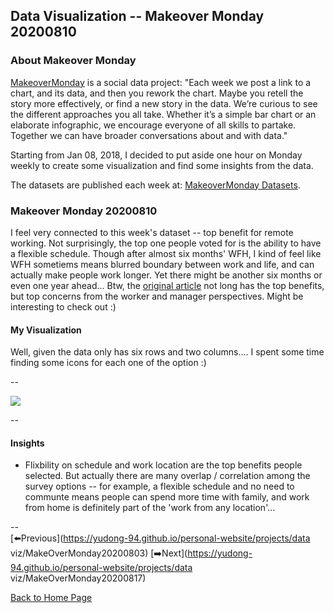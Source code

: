 <head>
  <!-- Global site tag (gtag.js) - Google Analytics -->
<script async src="https://www.googletagmanager.com/gtag/js?id=UA-112502179-1"></script>
<script>
  window.dataLayer = window.dataLayer || [];
  function gtag(){dataLayer.push(arguments);}
  gtag('js', new Date());

  gtag('config', 'UA-112502179-1');
</script>
</head>


## Data Visualization -- Makeover Monday 20200810

### About Makeover Monday

[MakeoverMonday](http://www.makeovermonday.co.uk/) is a social data project:
"Each week we post a link to a chart, and its data, and then you rework the chart.
Maybe you retell the story more effectively, or find a new story in the data.
We’re curious to see the different approaches you all take. Whether it’s a simple bar chart or an elaborate infographic, we encourage everyone of all skills to partake.
Together we can have broader conversations about and with data."

Starting from Jan 08, 2018, I decided to put aside one hour on Monday weekly to create some visualization and find some insights from the data.

The datasets are published each week at: [MakeoverMonday Datasets](http://www.makeovermonday.co.uk/data/).

### Makeover Monday 20200810

I feel very connected to this week's dataset -- top benefit for remote working. Not surprisingly, the top one people voted for is the ability to have a flexible schedule. Though after almost six months' WFH, I kind of feel like WFH sometiems means blurred boundary between work and life, and can actually make people work longer. Yet there might be another six months or even one year ahead... Btw, the [original article](https://www.visualcapitalist.com/how-people-and-companies-feel-about-working-remotely/) not long has the top benefits, but top concerns from the worker and manager perspectives. Might be interesting to check out :)  

#### My Visualization

Well, given the data only has six rows and two columns.... I spent some time finding some icons for each one of the option :)  

--  

<div class='tableauPlaceholder' id='viz1597107440919' style='position: relative'>
<noscript><a href='#'>
  <img alt=' ' src='https:&#47;&#47;public.tableau.com&#47;static&#47;images&#47;Ma&#47;MakeOverMonday2020810TopBenefitsofRemoteWorking&#47;TopBenefitsofRemoteWorking&#47;1_rss.png' style='border: none' />
</a></noscript>
<object class='tableauViz'  style='display:none;'>
  <param name='host_url' value='https%3A%2F%2Fpublic.tableau.com%2F' />
  <param name='embed_code_version' value='3' />
  <param name='site_root' value='' />
  <param name='name' value='MakeOverMonday2020810TopBenefitsofRemoteWorking&#47;TopBenefitsofRemoteWorking' />
  <param name='tabs' value='no' />
  <param name='toolbar' value='yes' />
  <param name='static_image' value='https:&#47;&#47;public.tableau.com&#47;static&#47;images&#47;Ma&#47;MakeOverMonday2020810TopBenefitsofRemoteWorking&#47;TopBenefitsofRemoteWorking&#47;1.png' />
  <param name='animate_transition' value='yes' />
  <param name='display_static_image' value='yes' />
  <param name='display_spinner' value='yes' />
  <param name='display_overlay' value='yes' />
  <param name='display_count' value='yes' />
  <param name='language' value='en' />
</object></div>         
<script type='text/javascript'>       
  var divElement = document.getElementById('viz1597107440919');        
  var vizElement = divElement.getElementsByTagName('object')[0];           
  if ( divElement.offsetWidth > 800 ) { vizElement.style.width='800px';vizElement.style.height='627px';} else if ( divElement.offsetWidth > 500 ) { vizElement.style.width='800px';vizElement.style.height='627px';} else { vizElement.style.width='100%';vizElement.style.height='727px';}      
  var scriptElement = document.createElement('script');                
  scriptElement.src = 'https://public.tableau.com/javascripts/api/viz_v1.js';    
  vizElement.parentNode.insertBefore(scriptElement, vizElement);            
</script>
  
  
--  

#### Insights
* Flixbility on schedule and work location are the top benefits people selected. But actually there are many overlap / correlation among the survey options -- for example, a flexible schedule and no need to communte means people can spend more time with family, and work from home is definitely part of the 'work from any location'...  

--  
[⬅️Previous](https://yudong-94.github.io/personal-website/projects/data viz/MakeOverMonday20200803)  [➡️Next](https://yudong-94.github.io/personal-website/projects/data viz/MakeOverMonday20200817)  
  
[Back to Home Page](https://yudong-94.github.io/personal-website/)
